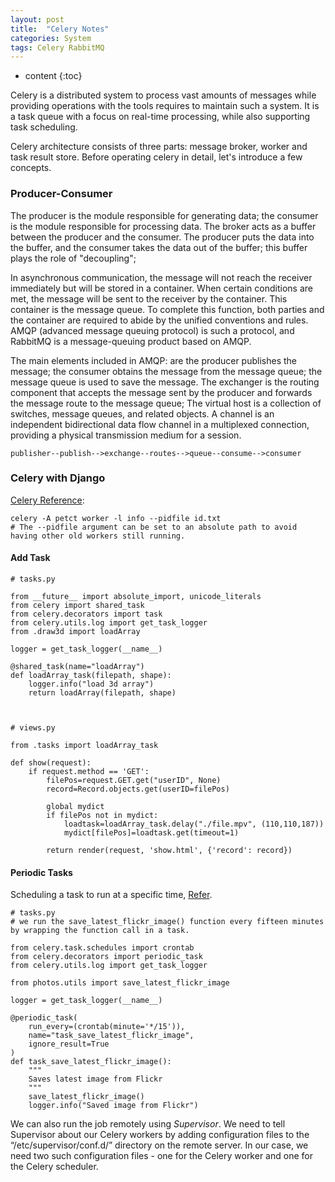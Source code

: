 ```yaml
---
layout: post
title:  "Celery Notes"
categories: System
tags: Celery RabbitMQ
--- 
```


* content
{:toc}

Celery is a distributed system to process vast amounts of messages while providing operations with the tools requires to maintain such a system. It is a task queue with a focus on real-time processing, while also supporting task scheduling.




Celery architecture consists of three parts: message broker, worker and task result store. Before operating celery in detail, let's introduce a few concepts.

### **Producer-Consumer**

The producer is the module responsible for generating data; the consumer is the module responsible for processing data. The broker acts as a buffer between the producer and the consumer. The producer puts the data into the buffer, and the consumer takes the data out of the buffer; this buffer plays the role of "decoupling";

In asynchronous communication, the message will not reach the receiver immediately but will be stored in a container. When certain conditions are met, the message will be sent to the receiver by the container. This container is the message queue. To complete this function, both parties and the container are required to abide by the unified conventions and rules. AMQP (advanced message queuing protocol) is such a protocol, and RabbitMQ is a message-queuing product based on AMQP.

The main elements included in AMQP: are the producer publishes the message; the consumer obtains the message from the message queue; the message queue is used to save the message. The exchanger is the routing component that accepts the message sent by the producer and forwards the message route to the message queue; The virtual host is a collection of switches, message queues, and related objects. A channel is an independent bidirectional data flow channel in a multiplexed connection, providing a physical transmission medium for a session.

```
publisher--publish-->exchange--routes-->queue--consume-->consumer
```

### **Celery with Django**

[Celery Reference](http://docs.celeryproject.org/en/latest/):

```
celery -A petct worker -l info --pidfile id.txt 
# The --pidfile argument can be set to an absolute path to avoid  having other old workers still running.
```

#### **Add Task**
```
# tasks.py

from __future__ import absolute_import, unicode_literals
from celery import shared_task
from celery.decorators import task
from celery.utils.log import get_task_logger
from .draw3d import loadArray

logger = get_task_logger(__name__)

@shared_task(name="loadArray")
def loadArray_task(filepath, shape):
    logger.info("load 3d array")
    return loadArray(filepath, shape)



# views.py

from .tasks import loadArray_task

def show(request):
    if request.method == 'GET':
        filePos=request.GET.get("userID", None)
        record=Record.objects.get(userID=filePos)

        global mydict
        if filePos not in mydict:
            loadtask=loadArray_task.delay("./file.mpv", (110,110,187))
            mydict[filePos]=loadtask.get(timeout=1)

        return render(request, 'show.html', {'record': record})
```

#### **Periodic Tasks**

Scheduling a task to run at a specific time, [Refer](https://realpython.com/asynchronous-tasks-with-django-and-celery/).

```
# tasks.py
# we run the save_latest_flickr_image() function every fifteen minutes by wrapping the function call in a task. 

from celery.task.schedules import crontab
from celery.decorators import periodic_task
from celery.utils.log import get_task_logger

from photos.utils import save_latest_flickr_image

logger = get_task_logger(__name__)

@periodic_task(
    run_every=(crontab(minute='*/15')),
    name="task_save_latest_flickr_image",
    ignore_result=True
)
def task_save_latest_flickr_image():
    """
    Saves latest image from Flickr
    """
    save_latest_flickr_image()
    logger.info("Saved image from Flickr")
```

We can also run the job remotely using *Supervisor*. We need to tell Supervisor about our Celery workers by adding configuration files to the “/etc/supervisor/conf.d/” directory on the remote server. In our case, we need two such configuration files - one for the Celery worker and one for the Celery scheduler.